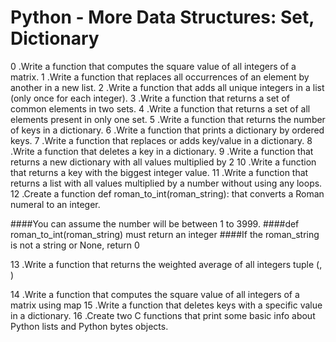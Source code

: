 # Python - More Data Structures: Set, Dictionary

0 .Write a function that computes the square value of all integers of a matrix.
1 .Write a function that replaces all occurrences of an element by another in a new list.
2 .Write a function that adds all unique integers in a list (only once for each integer).
3 .Write a function that returns a set of common elements in two sets.
4 .Write a function that returns a set of all elements present in only one set.
5 .Write a function that returns the number of keys in a dictionary.
6 .Write a function that prints a dictionary by ordered keys.
7 .Write a function that replaces or adds key/value in a dictionary.
8 .Write a function that deletes a key in a dictionary.
9 .Write a function that returns a new dictionary with all values multiplied by 2
10 .Write a function that returns a key with the biggest integer value.
11 .Write a function that returns a list with all values multiplied by a number without using any loops.
12 .Create a function def roman_to_int(roman_string): that converts a Roman numeral to an integer.

####You can assume the number will be between 1 to 3999.
####def roman_to_int(roman_string) must return an integer
####If the roman_string is not a string or None, return 0

13 .Write a function that returns the weighted average of all integers tuple (<score>, <weight>)

14 .Write a function that computes the square value of all integers of a matrix using map
15 .Write a function that deletes keys with a specific value in a dictionary.
16 .Create two C functions that print some basic info about Python lists and Python bytes objects.
